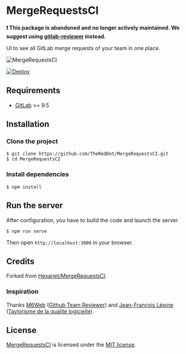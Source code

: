 # MergeRequestsCI

**❗ This package is abandoned and no longer actively maintained. We suggest using [gitlab-reviewer](https://github.com/TheGrowingPlant/gitlab-reviewer) instead.**

UI to see all GitLab merge requests of your team in one place.

![MergeRequestsCI](screenshot.png)

[![Deploy](https://www.herokucdn.com/deploy/button.svg)](https://heroku.com/deploy)

## Requirements

* [GitLab](https://about.gitlab.com/) >= 9.5

## Installation

### Clone the project

```shell
$ git clone https://github.com/TheRedDot/MergeRequestsCI.git
$ cd MergeRequestsCI
```

### Install dependencies

```shell
$ npm install
```

## Run the server

After configuration, you have to build the code and launch the server.

```shell
$ npm run serve
```

Then open `http://localhost:3000` in your browser.

## Credits

Forked from [Hexanet/MergeRequestsCI](https://github.com/Hexanet/MergeRequestsCI).

### Inspiration

Thanks [M6Web](https://github.com/M6Web) ([Github Team Reviewer](https://github.com/M6Web/GithubTeamReviewer)) and [Jean-François Lépine](http://blog.lepine.pro/) ([Taylorisme de la qualité logicielle](http://lanyrd.com/2015/forumphp/sdwzzb/)).

## License

[MergeRequestsCI](https://github.com/TheRedDot/MergeRequestsCI) is licensed under the [MIT license](LICENSE).

